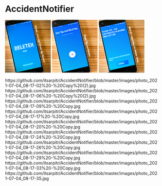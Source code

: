 # AccidentNotifier

<p float="left">
  <img src="https://github.com/ArpitMaurya01/DELETEit/blob/master/Screenshot/Screenshot_20200614-130027_3.png" width="150" />
  <img src="https://github.com/ArpitMaurya01/DELETEit/blob/master/Screenshot/Screenshot_20200614-130100_3.png" width="150" /> 
  <img src="https://github.com/ArpitMaurya01/DELETEit/blob/master/Screenshot/Screenshot_20200614-131048_2.png" width="150" />
</p>
https://github.com/itsarpitr/AccidentNotifier/blob/master/images/photo_2021-07-04_08-17-02%20-%20Copy%20(2).jpg
https://github.com/itsarpitr/AccidentNotifier/blob/master/images/photo_2021-07-04_08-17-06%20-%20Copy%20(2).jpg
https://github.com/itsarpitr/AccidentNotifier/blob/master/images/photo_2021-07-04_08-17-09%20-%20Copy.jpg
https://github.com/itsarpitr/AccidentNotifier/blob/master/images/photo_2021-07-04_08-17-17%20-%20Copy.jpg
https://github.com/itsarpitr/AccidentNotifier/blob/master/images/photo_2021-07-04_08-17-20%20-%20Copy.jpg
https://github.com/itsarpitr/AccidentNotifier/blob/master/images/photo_2021-07-04_08-17-24%20-%20Copy.jpg
https://github.com/itsarpitr/AccidentNotifier/blob/master/images/photo_2021-07-04_08-17-26%20-%20Copy.jpg
https://github.com/itsarpitr/AccidentNotifier/blob/master/images/photo_2021-07-04_08-17-29%20-%20Copy.jpg
https://github.com/itsarpitr/AccidentNotifier/blob/master/images/photo_2021-07-04_08-17-33%20-%20Copy.jpg
https://github.com/itsarpitr/AccidentNotifier/blob/master/images/photo_2021-07-04_08-17-35.jpg
